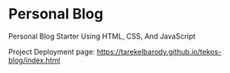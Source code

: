 # Personal Blog

Personal Blog Starter Using HTML, CSS, And JavaScript

Project Deployment page:
https://tarekelbarody.github.io/tekos-blog/index.html
